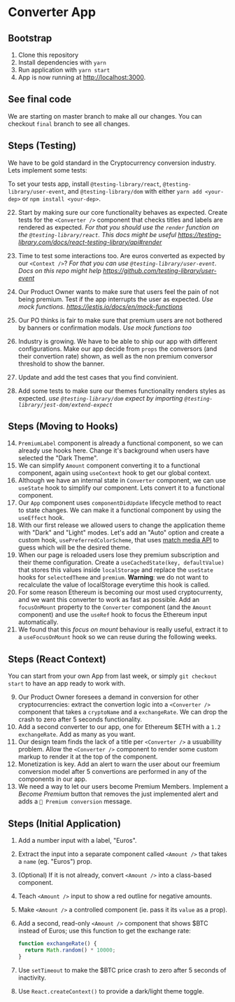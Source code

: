 # Converter App

## Bootstrap

1. Clone this repository
2. Install dependencies with `yarn`
3. Run application with `yarn start`
4. App is now running at [http://localhost:3000](http://localhost:3000).

## See final code

We are starting on master branch to make all our changes.
You can checkout `final` branch to see all changes.

## Steps (Testing)

We have to be gold standard in the Cryptocurrency conversion industry. Lets implement some tests:

To set your tests app, install `@testing-library/react`, `@testing-library/user-event`, and `@testing-library/dom` with either `yarn add <your-dep>` or `npm install <your-dep>`.

22. Start by making sure our core functionality behaves as expected. Create tests for the `<Converter />` component that checks titles and labels are rendered as expected. _For that you should use the `render` function on the `@testing-library/react`. This docs might be useful https://testing-library.com/docs/react-testing-library/api#render_

23. Time to test some interactions too. Are euros converted as expected by our `<Context />`? _For that you can use `@testing-library/user-event`. Docs on this repo might help https://github.com/testing-library/user-event_

24. Our Product Owner wants to make sure that users feel the pain of not being premium. Test if the app interrupts the user as expected. _Use mock functions. https://jestjs.io/docs/en/mock-functions_

25. Our PO thinks is fair to make sure that premium users are not bothered by banners or confirmation modals. _Use mock functions too_

26. Industry is growing. We have to be able to ship our app with different configurations. Make our app decide from `props` the conversors (and their convertion rate) shown, as well as the non premium conversor threshold to show the banner.

27. Update and add the test cases that you find convinient.

28. Add some tests to make sure our themes functionality renders styles as expected. _use `@testing-library/dom` expect by importing `@testing-library/jest-dom/extend-expect`_

## Steps (Moving to Hooks)

14. `PremiumLabel` component is already a functional component, so we can already use hooks here. Change it's background when users have selected the "Dark Theme".
15. We can simplify `Amount` component converting it to a functional component, again using `useContext` hook to get our global context.
16. Although we have an internal state in `Converter` component, we can use `useState` hook to simplify our component. Lets convert it to a functional component.
17. Our `App` component uses `componentDidUpdate` lifecycle method to react to state changes. We can make it a functional component by using the `useEffect` hook.
18. With our first release we allowed users to change the application theme with "Dark" and "Light" modes. Let's add an "Auto" option and create a custom hook, `usePreferredColorScheme`, that uses [match media API](https://www.freecodecamp.org/news/how-to-detect-a-users-preferred-color-scheme-in-javascript-ec8ee514f1ef/) to guess which will be the desired theme.
19. When our page is reloaded users lose they premium subscription and their theme configuration. Create a `useCachedState(key, defaultValue)` that stores this values inside `localStorage` and replace the `useState` hooks for `selectedTheme` and `premium`. **Warning**: we do not want to recalculate the value of localStorage everytime this hook is called.
20. For some reason Ethereum is becoming our most used cryptocurrenty, and we want this converter to work as fast as possible. Add an `focusOnMount` property to the `Converter` component (and the `Amount` component) and use the `useRef` hook to focus the Ethereum input automatically.
21. We found that this _focus on mount_ behaviour is really useful, extract it to a `useFocusOnMount` hook so we can reuse during the following weeks.

## Steps (React Context)

You can start from your own App from last week, or simply `git checkout start` to have an app ready to work with.

9. Our Product Owner foresees a demand in conversion for other cryptocurrencies: extract the convertion logic into a `<Converter />` component that takes a `cryptoName` and a `exchangeRate`. We can drop the crash to zero after 5 seconds functionality.
10. Add a second converter to our app, one for Ethereum \$ETH with a `1.2` `exchangeRate`. Add as many as you want.
11. Our design team finds the lack of a title per `<Converter />` a usuabillity problem. Allow the `<Converter />` component to render some custom markup to render it at the top of the component.
12. Monetization is key. Add an alert to warn the user about our freemium conversion model after 5 convertions are performed in any of the <Converter /> components in our app.
13. We need a way to let our users become Premium Members. Implement a _Become Premium_ button that removes the just implemented alert and adds a `💎 Premium conversion` message.

## Steps (Initial Application)

1. Add a number input with a label, "Euros".
2. Extract the input into a separate component called `<Amount />` that takes a `name` (eg. "Euros") prop.
3. (Optional) If it is not already, convert `<Amount />` into a class-based component.
4. Teach `<Amount />` input to show a red outline for negative amounts.
5. Make `<Amount />` a controlled component (ie. pass it its `value` as a prop).
6. Add a second, read-only `<Amount />` component that shows \$BTC instead of Euros; use this function to get the exchange rate:

   ```javascript
   function exchangeRate() {
     return Math.random() * 10000;
   }
   ```

7. Use `setTimeout` to make the \$BTC price crash to zero after 5 seconds of inactivity.
8. Use `React.createContext()` to provide a dark/light theme toggle.
